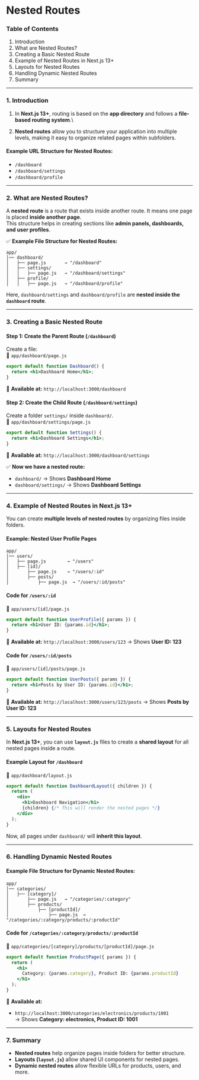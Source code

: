 # Nested Routes

### **Table of Contents**

1. Introduction
2. What are Nested Routes?
3. Creating a Basic Nested Route
4. Example of Nested Routes in Next.js 13+
5. Layouts for Nested Routes
6. Handling Dynamic Nested Routes
7. Summary

***

### **1. Introduction**

1. In **Next.js 13+**, routing is based on the **app directory** and follows a **file-based routing system**.\

2. **Nested routes** allow you to structure your application into multiple levels, making it easy to organize related pages within subfolders.

#### **Example URL Structure for Nested Routes:**

* `/dashboard`
* `/dashboard/settings`
* `/dashboard/profile`

***

### **2. What are Nested Routes?**

A **nested route** is a route that exists inside another route. It means one page is placed **inside another page**.\
This structure helps in creating sections like **admin panels, dashboards, and user profiles**.

✅ **Example File Structure for Nested Routes:**

```
app/  
│── dashboard/  
│   ├── page.js       → "/dashboard"  
│   ├── settings/  
│   │   ├── page.js   → "/dashboard/settings"  
│   ├── profile/  
│   │   ├── page.js   → "/dashboard/profile"  
```

Here, `dashboard/settings` and `dashboard/profile` are **nested inside the `dashboard` route**.

***

### **3. Creating a Basic Nested Route**

#### **Step 1: Create the Parent Route (`/dashboard`)**

Create a file:\
📁 `app/dashboard/page.js`

```jsx
export default function Dashboard() {
  return <h1>Dashboard Home</h1>;
}
```

🔹 **Available at:** `http://localhost:3000/dashboard`

#### **Step 2: Create the Child Route (`/dashboard/settings`)**

Create a folder `settings/` inside `dashboard/`.\
📁 `app/dashboard/settings/page.js`

```jsx
export default function Settings() {
  return <h1>Dashboard Settings</h1>;
}
```

🔹 **Available at:** `http://localhost:3000/dashboard/settings`

✅ **Now we have a nested route:**

* `dashboard/` → Shows **Dashboard Home**
* `dashboard/settings/` → Shows **Dashboard Settings**

***

### **4. Example of Nested Routes in Next.js 13+**

You can create **multiple levels of nested routes** by organizing files inside folders.

#### **Example: Nested User Profile Pages**

```
app/  
│── users/  
│   ├── page.js        → "/users"  
│   ├── [id]/  
│       ├── page.js    → "/users/:id"  
│       ├── posts/  
│           ├── page.js  → "/users/:id/posts"  
```

#### **Code for `/users/:id`**

📁 `app/users/[id]/page.js`

```jsx
export default function UserProfile({ params }) {
  return <h1>User ID: {params.id}</h1>;
}
```

🔹 **Available at:** `http://localhost:3000/users/123` → Shows **User ID: 123**

#### **Code for `/users/:id/posts`**

📁 `app/users/[id]/posts/page.js`

```jsx
export default function UserPosts({ params }) {
  return <h1>Posts by User ID: {params.id}</h1>;
}
```

🔹 **Available at:** `http://localhost:3000/users/123/posts` → Shows **Posts by User ID: 123**

***

### **5. Layouts for Nested Routes**

In **Next.js 13+**, you can use **`layout.js`** files to create a **shared layout** for all nested pages inside a route.

#### **Example Layout for `/dashboard`**

📁 `app/dashboard/layout.js`

```jsx
export default function DashboardLayout({ children }) {
  return (
    <div>
      <h1>Dashboard Navigation</h1>
      {children} {/* This will render the nested pages */}
    </div>
  );
}
```

Now, all pages under `dashboard/` will **inherit this layout**.

***

### **6. Handling Dynamic Nested Routes**

#### **Example File Structure for Dynamic Nested Routes:**

```
app/  
│── categories/  
│   ├── [category]/  
│       ├── page.js   → "/categories/:category"  
│       ├── products/  
│           ├── [productId]/  
│               ├── page.js  → "/categories/:category/products/:productId"  
```

#### **Code for `/categories/:category/products/:productId`**

📁 `app/categories/[category]/products/[productId]/page.js`

```jsx
export default function ProductPage({ params }) {
  return (
    <h1>
      Category: {params.category}, Product ID: {params.productId}
    </h1>
  );
}
```

🔹 **Available at:**

* `http://localhost:3000/categories/electronics/products/1001`\
  → Shows **Category: electronics, Product ID: 1001**

***

### **7. Summary**

* **Nested routes** help organize pages inside folders for better structure.
* **Layouts (`layout.js`)** allow shared UI components for nested pages.
* **Dynamic nested routes** allow flexible URLs for products, users, and more.
